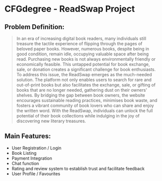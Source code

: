 # CFGdegree - ReadSwap Project

## Problem Definition:
>In an era of increasing digital book readers, many individuals still treasure the tactile experience of flipping through the pages of beloved paper books. However, numerous books, despite being in good condition, remain idle, occupying valuable space after being read. Purchasing new books is not always environmentally friendly or economically feasible. This untapped potential for book exchange, sale, or donation creates a significant challenge for book enthusiasts.
>To address this issue, the ReadSwap emerges as the much-needed solution. The platform not only enables users to search for rare and out-of-print books but also facilitates the exchange, sale, or gifting of books that are no longer needed, gathering dust on their owners' shelves. By bridging the gap between book owners, the website encourages sustainable reading practices, minimises book waste, and fosters a vibrant community of book lovers who can share and enjoy the written word. With the ReadSwap, individuals can unlock the full potential of their book collections while indulging in the joy of discovering new literary treasures.

## Main Features:
* User Registration / Login
* Book Listing 
* Payment Integration
* Chat function
* Rating and review system to establish trust and facilitate feedback
* User Profile / Favourites
